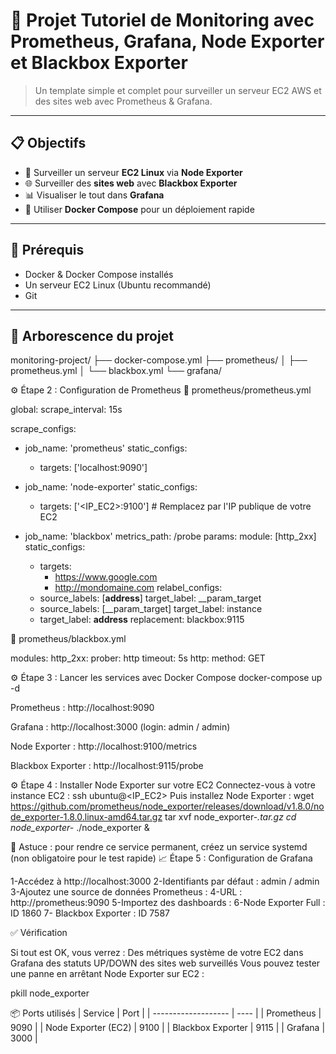 # 🚀 Projet Tutoriel de Monitoring avec Prometheus, Grafana, Node Exporter et Blackbox Exporter

> Un template simple et complet pour surveiller un serveur EC2 AWS et des sites web avec Prometheus & Grafana.

---

## 📋 Objectifs

- 📡 Surveiller un serveur **EC2 Linux** via **Node Exporter**
- 🌐 Surveiller des **sites web** avec **Blackbox Exporter**
- 📊 Visualiser le tout dans **Grafana**
- 🐳 Utiliser **Docker Compose** pour un déploiement rapide

---

## 🧰 Prérequis

- Docker & Docker Compose installés
- Un serveur EC2 Linux (Ubuntu recommandé)
- Git

---

## 📂 Arborescence du projet
monitoring-project/
├── docker-compose.yml
├── prometheus/
│ ├── prometheus.yml
│ └── blackbox.yml
└── grafana/

⚙️ Étape 2 : Configuration de Prometheus
📁 prometheus/prometheus.yml

global:
  scrape_interval: 15s

scrape_configs:
  - job_name: 'prometheus'
    static_configs:
      - targets: ['localhost:9090']

  - job_name: 'node-exporter'
    static_configs:
      - targets: ['<IP_EC2>:9100']  # Remplacez par l'IP publique de votre EC2

  - job_name: 'blackbox'
    metrics_path: /probe
    params:
      module: [http_2xx]
    static_configs:
      - targets:
          - https://www.google.com
          - http://mondomaine.com
    relabel_configs:
      - source_labels: [__address__]
        target_label: __param_target
      - source_labels: [__param_target]
        target_label: instance
      - target_label: __address__
        replacement: blackbox:9115

📁 prometheus/blackbox.yml

modules:
  http_2xx:
    prober: http
    timeout: 5s
    http:
      method: GET

⚙️ Étape 3 : Lancer les services avec Docker Compose
docker-compose up -d

Prometheus : http://localhost:9090

Grafana : http://localhost:3000 (login: admin / admin)

Node Exporter : http://localhost:9100/metrics

Blackbox Exporter : http://localhost:9115/probe

⚙️ Étape 4 : Installer Node Exporter sur votre EC2
Connectez-vous à votre instance EC2 :
ssh ubuntu@<IP_EC2>
Puis installez Node Exporter :
wget https://github.com/prometheus/node_exporter/releases/download/v1.8.0/node_exporter-1.8.0.linux-amd64.tar.gz
tar xvf node_exporter-*.tar.gz
cd node_exporter-*
./node_exporter &

🎯 Astuce : pour rendre ce service permanent, créez un service systemd (non obligatoire pour le test rapide)
📈 Étape 5 : Configuration de Grafana

1-Accédez à http://localhost:3000
2-Identifiants par défaut : admin / admin
3-Ajoutez une source de données Prometheus :
4-URL : http://prometheus:9090
5-Importez des dashboards :
6-Node Exporter Full : ID 1860
7- Blackbox Exporter : ID 7587


✅ Vérification

Si tout est OK, vous verrez :
Des métriques système de votre EC2 dans Grafana
des statuts UP/DOWN des sites web surveillés
Vous pouvez tester une panne en arrêtant Node Exporter sur EC2 : 

pkill node_exporter

📦 Ports utilisés
| Service             | Port |
| ------------------- | ---- |
| Prometheus          | 9090 |
| Node Exporter (EC2) | 9100 |
| Blackbox Exporter   | 9115 |
| Grafana             | 3000 |

